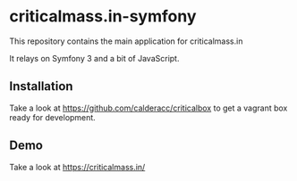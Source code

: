 # criticalmass.in-symfony

This repository contains the main application for criticalmass.in

It relays on Symfony 3 and a bit of JavaScript.

## Installation

Take a look at https://github.com/calderacc/criticalbox to get a vagrant box ready for development.

## Demo

Take a look at https://criticalmass.in/
